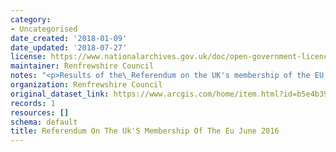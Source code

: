 ```yaml
---
category:
- Uncategorised
date_created: '2018-01-09'
date_updated: '2018-07-27'
license: https://www.nationalarchives.gov.uk/doc/open-government-licence/version/3/
maintainer: Renfrewshire Council
notes: "<p>Results of the\_Referendum on the UK's membership of the EU, 23 June 2016.</p>"
organization: Renfrewshire Council
original_dataset_link: https://www.arcgis.com/home/item.html?id=b5e4b39bcca2452b99ab6e375dc6221c
records: 1
resources: []
schema: default
title: Referendum On The Uk'S Membership Of The Eu June 2016
---
```

